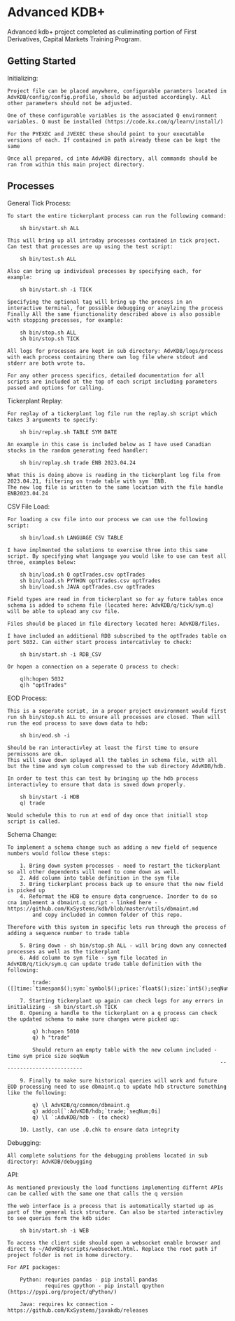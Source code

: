 <h1>Advanced KDB+</h1>
Advanced kdb+ project completed as culiminating portion of First Derivatives, Capital Markets Training Program.

<h2>Getting Started</h2>

Initializing:
    
    Project file can be placed anywhere, configurable paramters located in AdvKDB/config/config.profile, should be adjusted accordingly. ALl other parameters should not be adjusted.

    One of these configurable variables is the associated Q environment variables. Q must be installed (https://code.kx.com/q/learn/install/)

    For the PYEXEC and JVEXEC these should point to your executable versions of each. If contained in path already these can be kept the same

    Once all prepared, cd into AdvKDB directory, all commands should be ran from within this main project directory.

<h2>Processes</h2>

General Tick Process:

    To start the entire tickerplant process can run the following command:

        sh bin/start.sh ALL

    This will bring up all intraday processes contained in tick project. Can test that processes are up using the test script:

        sh bin/test.sh ALL

    Also can bring up individual processes by specifying each, for example:

        sh bin/start.sh -i TICK
    
    Specifying the optional tag will bring up the process in an interactive terminal, for possible debugging or anaylzing the process
    Finally All the same fiunctionality described above is also possible with stopping processes, for example:

        sh bin/stop.sh ALL
        sh bin/stop.sh TICK
    
    All logs for processes are kept in sub directory: AdvKDB/logs/process with each process containing there own log file where stdout and stderr are both wrote to.

    For any other process specifics, detailed documentation for all scripts are included at the top of each script including parameters passed and options for calling.

Tickerplant Replay:

    For replay of a tickerplant log file run the replay.sh script which takes 3 arguments to specify:

        sh bin/replay.sh TABLE SYM DATE

    An example in this case is included below as I have used Canadian stocks in the random generating feed handler:

        sh bin/replay.sh trade ENB 2023.04.24

    What this is doing above is reading in the tickerplant log file from 2023.04.21, filtering on trade table with sym `ENB.
    The new log file is written to the same location with the file handle ENB2023.04.24

CSV File Load:

    For loading a csv file into our process we can use the following script: 

        sh bin/load.sh LANGUAGE CSV TABLE

    I have implmented the solutions to exercise three into this same script. By specifying what language you would like to use can test all three, examples below:

        sh bin/load.sh Q optTrades.csv optTrades 
        sh bin/load.sh PYTHON optTrades.csv optTrades
        sh bin/load.sh JAVA optTrades.csv optTrades

    Field types are read in from tickerplant so for ay future tables once schema is added to schema file (located here: AdvKDB/q/tick/sym.q) will be able to upload any csv file. 

    Files should be placed in file directory located here: AdvKDB/files.

    I have included an additional RDB subscribed to the optTrades table on port 5032. Can either start process intercativley to check:

        sh bin/start.sh -i RDB_CSV 

    Or hopen a connection on a seperate Q process to check:

        q)h:hopen 5032
        q)h "optTrades"

EOD Process:

    This is a seperate script, in a proper project environment would first run sh bin/stop.sh ALL to ensure all processes are closed. Then will run the eod process to save down data to hdb:

        sh bin/eod.sh -i
    
    Should be ran interactivley at least the first time to ensure permissons are ok.
    This will save down splayed all the tables in schema file, with all but the time and sym colum compressed to the sub directory AdvKDB/hdb.

    In order to test this can test by bringing up the hdb process interactivley to ensure that data is saved down properly. 

        sh bin/start -i HDB
        q) trade

    Would schedule this to run at end of day once that initiall stop script is called. 

Schema Change:

    To implement a schema change such as adding a new field of sequence numbers would follow these steps:

        1. Bring down system processes - need to restart the tickerplant so all other dependents will need to come down as well. 
        2. Add column into table definition in the sym file
        3. Bring tickerplant process back up to ensure that the new field is picked up
        4. Reformat the HDB to ensure data congruence. Inorder to do so cna implement a dbmaint.q script - linked here - https://github.com/KxSystems/kdb/blob/master/utils/dbmaint.md 
            and copy included in common folder of this repo.

    Therefore with this system in specific lets run through the process of adding a sequence number to trade table

        5. Bring down - sh bin/stop.sh ALL - will bring down any connected processes as well as the tickerplant
        6. Add column to sym file - sym file located in AdvKDB/q/tick/sym.q can update trade table definition with the following:

            trade:([]time:`timespan$();sym:`symbol$();price:`float$();size:`int$();seqNum:`int$())
        
        7. Starting tickerplant up again can check logs for any errors in initializing - sh bin/start.sh TICK
        8. Opening a handle to the tickerplant on a q process can check the updated schema to make sure changes were picked up:

            q) h:hopen 5010
            q) h "trade"

            Should return an empty table with the new column included - time sym price size seqNum
                                                                        --------------------------

        9. Finally to make sure historical queries will work and future EOD processing need to use dbmaint.q to update hdb structure something like the following:

            q) \l AdvKDB/q/common/dbmaint.q
            q) addcol[`:AdvKDB/hdb;`trade;`seqNum;0i]
            q) \l `:AdvKDB/hdb - (to check)

        10. Lastly, can use .Q.chk to ensure data integrity

Debugging:

    All complete solutions for the debugging problems located in sub directory: AdvKDB/debugging

API:

    As mentioned previously the load functions implementing differnt APIs can be called with the same one that calls the q version

    The web interface is a process that is automatically started up as part of the general tick structure. Can also be started interactivley to see queries form the kdb side:

        sh bin/start.sh -i WEB

    To access the client side should open a websocket enable browser and direct to ~/AdvKDB/scripts/websocket.html. Replace the root path if project folder is not in home directory.

    For API packages:

        Python: requries pandas - pip install pandas
                requires qpython - pip install qpython (https://pypi.org/project/qPython/)
        
        Java: requires kx connection - https://github.com/KxSystems/javakdb/releases
